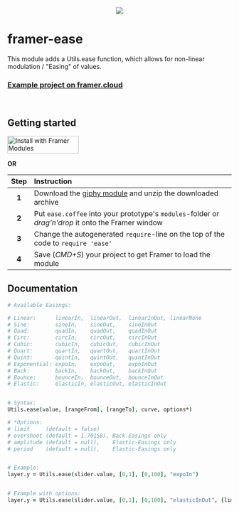
<p align="center"><img src="https://media.giphy.com/media/3ohhwHGaYG9bGRfIyY/giphy.gif"></p>

# framer-ease

This module adds a Utils.ease function, which allows for non-linear modulation / "Easing" of values.
<br />

### [Example project on framer.cloud](https://framer.cloud/jYhqu)


<br />

## Getting started

<a href='https://open.framermodules.com/ease'>
    <img alt='Install with Framer Modules'
    src='https://www.framermodules.com/assets/badge@2x.png' width='160' height='40' /></a>

<strong>OR</strong>

| Step  | Instruction                                                                                           |
| :---: | :---                                                                                                  |
| **1** | Download the [giphy module](https://github.com/marckrenn/framer-ease/archive/master.zip) and unzip the downloaded archive |
| **2** | Put `ease.coffee` into your prototype's `modules`-folder or *drag'n'drop* it onto the Framer window   |
| **3** | Change the autogenerated `require`-line on the top of the code to `require 'ease'`                    |
| **4** | Save (*CMD+S*) your project to get Framer to load the module                                          |


## Documentation

```coffee
# Available Easings:

# Linear:      linearIn,  linearOut,  linearInOut, linearNone
# Sine:        sineIn,    sineOut,    sineInOut
# Quad:        quadIn,    quadOut,    quadInOut
# Circ:        circIn,    circOut,    circInOut
# Cubic:       cubicIn,   cubicOut,   cubicInOut
# Quart:       quartIn,   quartOut,   quartInOut
# Quint:       quintIn,   quintOut,   quintInOut
# Exponential: expoIn,    expoOut,    expoInOut
# Back:        backIn,    backOut,    backInOut
# Bounce:      bounceIn,  bounceOut,  bounceInOut
# Elastic:     elasticIn, elasticOut, elasticInOut


# Syntax:
Utils.ease(value, [rangeFrom], [rangeTo], curve, options*)

# *Options:
# limit     (default = false)
# overshoot (default = 1.70158), Back-Easings only
# amplitude (default = null),    Elastic-Easings only
# period    (default = null),    Elastic-Easings only


# Example:
layer.y = Utils.ease(slider.value, [0,1], [0,100], "expoIn")


# Example with options:
layer.y = Utils.ease(slider.value, [0,1], [0,100], "elasticInOut", {limit: true, amplitude: 2, period: 0})

```


<br />

